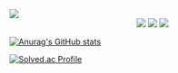 <img src="https://capsule-render.vercel.app/api?type=waving&color=auto&height=200&section=header&text=MeSoft%20gitHub&fontSize=90" />

<div align="center">
	<img src="https://img.shields.io/badge/NET-#512BD4?style=flat&logo=Java&logoColor=white" />
	<img src="https://img.shields.io/badge/HTML5-E34F26?style=flat&logo=HTML5&logoColor=white" />
	<img src="https://img.shields.io/badge/CSS3-1572B6?style=flat&logo=CSS3&logoColor=white" />
</div>

[![Anurag's GitHub stats](https://github-readme-stats.vercel.app/api?username=mesoftkor)](https://github.com/mesoftkor/github-readme-stats)

[![Solved.ac Profile](http://mazassumnida.wtf/api/v2/generate_badge?boj=mesoftkor)](https://solved.ac/mesoftkor/)
